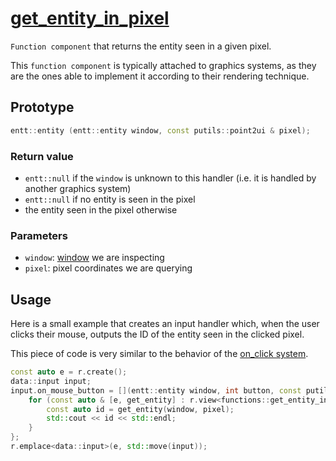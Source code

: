 # [get_entity_in_pixel](get_entity_in_pixel.hpp)

`Function component` that returns the entity seen in a given pixel.

This `function component` is typically attached to graphics systems, as they are the ones able to implement it according to their rendering technique.

## Prototype

```cpp
entt::entity (entt::entity window, const putils::point2ui & pixel);
```

### Return value

* `entt::null` if the `window` is unknown to this handler (i.e. it is handled by another graphics system)
* `entt::null` if no entity is seen in the pixel
* the entity seen in the pixel otherwise

### Parameters

* `window`: [window](../data/window.md) we are inspecting
* `pixel`: pixel coordinates we are querying

## Usage

Here is a small example that creates an input handler which, when the user clicks their mouse, outputs the ID of the entity seen in the clicked pixel.

This piece of code is very similar to the behavior of the [on_click system](../on_click/systems/on_click.md).

```cpp
const auto e = r.create();
data::input input;
input.on_mouse_button = [](entt::entity window, int button, const putils::point2f & pixel, bool pressed) {
    for (const auto & [e, get_entity] : r.view<functions::get_entity_in_pixel>().each()) {
        const auto id = get_entity(window, pixel);
        std::cout << id << std::endl;
    }
};
r.emplace<data::input>(e, std::move(input));
```